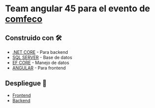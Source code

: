 # Team angular 45 para el evento de [comfeco](https://www.notion.so/Proyecto-Comfeco-15c64dbfad50403fb1e8263284ff0877)

## Construido con 🛠️
* [.NET CORE](https://dotnet.microsoft.com/download) - Para backend
* [SQL SERVER](https://www.microsoft.com/en-us/sql-server/sql-server-downloads) - Base de datos 
* [EF CORE](https://docs.microsoft.com/en-us/ef/core/) - Manejo de datos 
* [ANGULAR](https://angular.io/docs) - Para frontend


## Despliegue  🔧

* [Frontend](https://team45.comfeco.cristiangerani.com/)
* [Backend](https://comfeco.cristiangerani.com/swagger/index.html)
